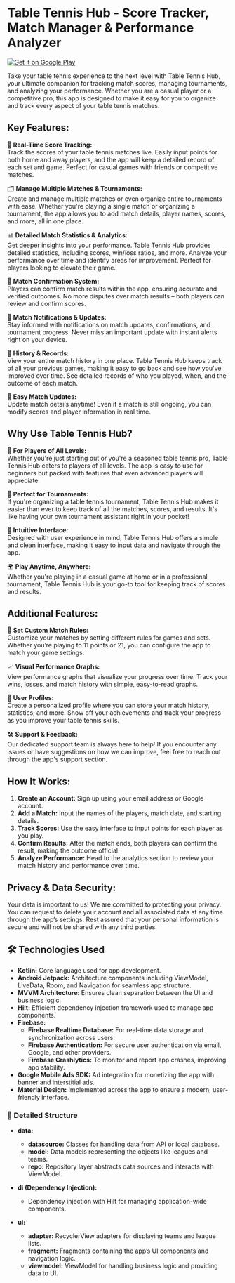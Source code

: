 # Table Tennis Hub - Score Tracker, Match Manager & Performance Analyzer

[![Get it on Google Play](https://upload.wikimedia.org/wikipedia/commons/7/78/Google_Play_Store_badge_EN.svg)](https://play.google.com/store/apps/developer?id=Abrebo+Studio)

Take your table tennis experience to the next level with Table Tennis Hub, your ultimate companion for tracking match scores, managing tournaments, and analyzing your performance. Whether you are a casual player or a competitive pro, this app is designed to make it easy for you to organize and track every aspect of your table tennis matches.

## Key Features:

🏓 **Real-Time Score Tracking:**  
Track the scores of your table tennis matches live. Easily input points for both home and away players, and the app will keep a detailed record of each set and game. Perfect for casual games with friends or competitive matches.

🗂️ **Manage Multiple Matches & Tournaments:**  
Create and manage multiple matches or even organize entire tournaments with ease. Whether you're playing a single match or organizing a tournament, the app allows you to add match details, player names, scores, and more, all in one place.

📊 **Detailed Match Statistics & Analytics:**  
Get deeper insights into your performance. Table Tennis Hub provides detailed statistics, including scores, win/loss ratios, and more. Analyze your performance over time and identify areas for improvement. Perfect for players looking to elevate their game.

📝 **Match Confirmation System:**  
Players can confirm match results within the app, ensuring accurate and verified outcomes. No more disputes over match results – both players can review and confirm scores.

🔔 **Match Notifications & Updates:**  
Stay informed with notifications on match updates, confirmations, and tournament progress. Never miss an important update with instant alerts right on your device.

📅 **History & Records:**  
View your entire match history in one place. Table Tennis Hub keeps track of all your previous games, making it easy to go back and see how you've improved over time. See detailed records of who you played, when, and the outcome of each match.

🔄 **Easy Match Updates:**  
Update match details anytime! Even if a match is still ongoing, you can modify scores and player information in real time.

## Why Use Table Tennis Hub?

🏅 **For Players of All Levels:**  
Whether you're just starting out or you're a seasoned table tennis pro, Table Tennis Hub caters to players of all levels. The app is easy to use for beginners but packed with features that even advanced players will appreciate.

👥 **Perfect for Tournaments:**  
If you're organizing a table tennis tournament, Table Tennis Hub makes it easier than ever to keep track of all the matches, scores, and results. It's like having your own tournament assistant right in your pocket!

📱 **Intuitive Interface:**  
Designed with user experience in mind, Table Tennis Hub offers a simple and clean interface, making it easy to input data and navigate through the app.

🌍 **Play Anytime, Anywhere:**  
Whether you're playing in a casual game at home or in a professional tournament, Table Tennis Hub is your go-to tool for keeping track of scores and results.

## Additional Features:

🎯 **Set Custom Match Rules:**  
Customize your matches by setting different rules for games and sets. Whether you’re playing to 11 points or 21, you can configure the app to match your game settings.

📈 **Visual Performance Graphs:**  
View performance graphs that visualize your progress over time. Track your wins, losses, and match history with simple, easy-to-read graphs.

👤 **User Profiles:**  
Create a personalized profile where you can store your match history, statistics, and more. Show off your achievements and track your progress as you improve your table tennis skills.

🛠️ **Support & Feedback:**  
Our dedicated support team is always here to help! If you encounter any issues or have suggestions on how we can improve, feel free to reach out through the app's support section.

## How It Works:

1. **Create an Account:** Sign up using your email address or Google account.
2. **Add a Match:** Input the names of the players, match date, and starting details.
3. **Track Scores:** Use the easy interface to input points for each player as you play.
4. **Confirm Results:** After the match ends, both players can confirm the result, making the outcome official.
5. **Analyze Performance:** Head to the analytics section to review your match history and performance over time.

## Privacy & Data Security:

Your data is important to us! We are committed to protecting your privacy. You can request to delete your account and all associated data at any time through the app’s settings. Rest assured that your personal information is secure and will not be shared with any third parties.

## 🛠 Technologies Used

- **Kotlin:** Core language used for app development.
- **Android Jetpack:** Architecture components including ViewModel, LiveData, Room, and Navigation for seamless app structure.
- **MVVM Architecture:** Ensures clean separation between the UI and business logic.
- **Hilt:** Efficient dependency injection framework used to manage app components.
- **Firebase:** 
  - **Firebase Realtime Database:** For real-time data storage and synchronization across users.
  - **Firebase Authentication:** For secure user authentication via email, Google, and other providers.
  - **Firebase Crashlytics:** To monitor and report app crashes, improving app stability.
- **Google Mobile Ads SDK:** Ad integration for monetizing the app with banner and interstitial ads.
- **Material Design:** Implemented across the app to ensure a modern, user-friendly interface.


### 📂 Detailed Structure

- **data:**
  - **datasource:** Classes for handling data from API or local database.
  - **model:** Data models representing the objects like leagues and teams.
  - **repo:** Repository layer abstracts data sources and interacts with ViewModel.
  
- **di (Dependency Injection):**
  - Dependency injection with Hilt for managing application-wide components.

- **ui:**
  - **adapter:** RecyclerView adapters for displaying teams and league lists.
  - **fragment:** Fragments containing the app’s UI components and navigation logic.
  - **viewmodel:** ViewModel for handling business logic and providing data to UI.
